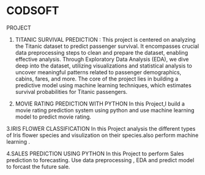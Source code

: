 # CODSOFT
PROJECT

1. TITANIC SURVIVAL PREDICTION :
This project is centered on analyzing the Titanic dataset to predict passenger survival. It encompasses crucial data preprocessing steps to clean and prepare the dataset, enabling effective analysis. Through Exploratory Data Analysis (EDA), we dive deep into the dataset, utilizing visualizations and statistical analysis to uncover meaningful patterns related to passenger demographics, cabins, fares, and more. The core of the project lies in building a predictive model using machine learning techniques, which estimates survival probabilities for Titanic passengers.

2. MOVIE RATING PREDICTION WITH PYTHON
In this Project,I build a movie rating prediction system using python and use machine learning model to predict movie rating.

3.IRIS FLOWER CLASSIFICATION
In this Project analysis the different types of Iris flower species and visulization on their species.also perform machine learning .

4.SALES PREDICTION USING PYTHON
In this Project to perform Sales prediction to forecasting. Use data preprocessing , EDA and predict model to forcast the future sale.
